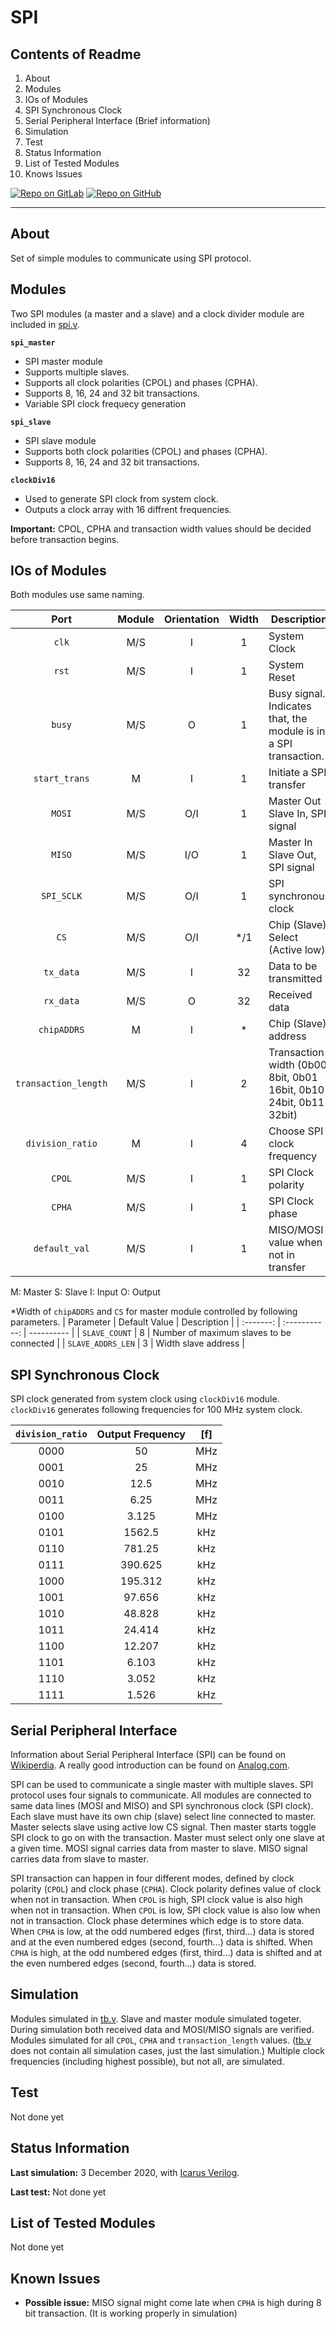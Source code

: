 # SPI

## Contents of Readme

1. About
2. Modules
3. IOs of Modules
4. SPI Synchronous Clock
5. Serial Peripheral Interface (Brief information)
6. Simulation
7. Test
8. Status Information
9. List of Tested Modules
10. Knows Issues

[![Repo on GitLab](https://img.shields.io/badge/repo-GitLab-6C488A.svg)](https://gitlab.com/suoglu/spi)
[![Repo on GitHub](https://img.shields.io/badge/repo-GitHub-3D76C2.svg)](https://github.com/suoglu/Simple-SPI)

---

## About

Set of simple modules to communicate using SPI protocol.

## Modules

Two SPI modules (a master and a slave) and a clock divider module are included in [spi.v](Sources/spi.v).

**`spi_master`**

* SPI master module
* Supports multiple slaves.
* Supports all clock polarities (CPOL) and phases (CPHA).
* Supports 8, 16, 24 and 32 bit transactions.
* Variable SPI clock frequecy generation

**`spi_slave`**

* SPI slave module
* Supports both clock polarities (CPOL) and phases (CPHA).
* Supports 8, 16, 24 and 32 bit transactions.

**`clockDiv16`**

* Used to generate SPI clock from system clock.
* Outputs a clock array with 16 diffrent frequencies.

**Important:** CPOL, CPHA and transaction width values should be decided before transaction begins.

## IOs of Modules

Both modules use same naming.

|   Port   | Module | Orientation | Width |  Description |
| :------: | :----: | :----: | :----: |  ------    |
|  `clk`   |   M/S  |   I   | 1 | System Clock |
|  `rst`   |   M/S  |   I   | 1 | System Reset |
|  `busy`  |   M/S  | O | 1 | Busy signal. Indicates that, the module is in a SPI transaction. |
| `start_trans` | M | I | 1 | Initiate a SPI transfer |
|  `MOSI` | M/S | O/I | 1 | Master Out Slave In, SPI signal |
|  `MISO` | M/S | I/O | 1 | Master In Slave Out, SPI signal |
| `SPI_SCLK` | M/S | O/I | 1 | SPI synchronous clock |
| `CS` | M/S | O/I | */1 | Chip (Slave) Select (Active low) |
| `tx_data` | M/S | I | 32 | Data to be transmitted |
| `rx_data` | M/S | O | 32 | Received data |
| `chipADDRS` | M | I | * | Chip (Slave) address |
| `transaction_length` | M/S | I | 2 | Transaction width (0b00 8bit, 0b01 16bit, 0b10 24bit, 0b11 32bit) |
| `division_ratio` | M | I | 4 | Choose SPI clock frequency |
| `CPOL` | M/S | I | 1 | SPI Clock polarity |
| `CPHA` | M/S | I | 1 | SPI Clock phase |
| `default_val` | M/S | I | 1 | MISO/MOSI value when not in transfer |
M: Master  S: Slave  I: Input  O: Output

*Width of `chipADDRS` and `CS` for master module controlled by following parameters.
|   Parameter   | Default Value |  Description |
|   :-------:   | :-----------: |  ----------  |
| `SLAVE_COUNT` |   8  |   Number of maximum slaves to be connected   |
| `SLAVE_ADDRS_LEN` |   3  | Width slave address |

## SPI Synchronous Clock

SPI clock generated from system clock using `clockDiv16` module. `clockDiv16` generates following frequencies for 100 MHz system clock.

| `division_ratio` | Output Frequency | [f] |
| :------: | :------: | :------: |
| 0000 |   50  | MHz |
|  0001 |   25    |   MHz |
| 0010  |  12.5    | MHz  |
|  0011  |   6.25  |  MHz |
|  0100  |   3.125 |  MHz |
|  0101 | 1562.5   |  kHz |
|  0110  | 781.25  |  kHz |
|  0111  | 390.625 |  kHz |
|  1000 | 195.312  | kHz |
|  1001  | 97.656  | kHz |
|  1010  | 48.828  | kHz |
|  1011  | 24.414  | kHz |
|  1100 | 12.207  | kHz |
|  1101 |    6.103 |  kHz |
|  1110 |    3.052  | kHz |
|  1111 |    1.526  | kHz |

## Serial Peripheral Interface

Information about Serial Peripheral Interface (SPI) can be found on [Wikiperdia](https://en.wikipedia.org/wiki/Serial_Peripheral_Interface). A really good introduction can be found on [Analog.com](https://www.analog.com/en/analog-dialogue/articles/introduction-to-spi-interface.html).

SPI can be used to communicate a single master with multiple slaves. SPI protocol uses four signals to communicate. All modules are connected to same data lines (MOSI and MISO) and  SPI synchronous clock (SPI clock). Each slave must have its own chip (slave) select line connected to master. Master selects slave using active low CS signal. Then master starts toggle SPI clock to go on with the transaction. Master must select only one slave at a given time. MOSI signal carries data from master to slave. MISO signal carries data from slave to master.

SPI transaction can happen in four different modes, defined by clock polarity (`CPOL`) and clock phase (`CPHA`). Clock polarity defines value of clock when not in transaction. When `CPOL` is high, SPI clock value is also high when not in transaction. When `CPOL` is low, SPI clock value is also low when not in transaction. Clock phase determines which edge is to store data. When `CPHA` is low, at the odd numbered edges (first, third...) data is stored and at the even numbered edges (second, fourth...) data is shifted. When `CPHA` is high, at the odd numbered edges (first, third...) data is shifted and at the even numbered edges (second, fourth...) data is stored.

## Simulation

Modules simulated in [tb.v](Simulation/tb.v). Slave and master module simulated togeter. During simulation both received data and MOSI/MISO signals are verified. Modules simulated for all `CPOL`, `CPHA` and `transaction_length` values. ([tb.v](Simulation/tb.v) does not contain all simulation cases, just the last simulation.) Multiple clock frequencies (including highest possible), but not all, are simulated.

## Test

Not done yet

## Status Information

**Last simulation:** 3 December 2020, with [Icarus Verilog](http://iverilog.icarus.com).

**Last test:** Not done yet

## List of Tested Modules

Not done yet

## Known Issues

* **Possible issue:** MISO signal might come late when `CPHA` is high during 8 bit transaction. (It is working properly in simulation)
